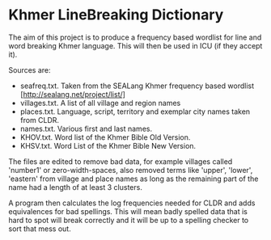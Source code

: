 # Khmer LineBreaking Dictionary

The aim of this project is to produce a frequency based wordlist for line and word breaking
Khmer language. This will then be used in ICU (if they accept it).

Sources are:

* seafreq.txt. Taken from the SEALang Khmer frequency based wordlist [http://sealang.net/project/list/]
* villages.txt. A list of all village and region names
* places.txt. Language, script, territory and exemplar city names taken from CLDR.
* names.txt. Various first and last names.
* KHOV.txt. Word list of the Khmer Bible Old Version.
* KHSV.txt. Word List of the Khmer Bible New Version.

The files are edited to remove bad data, for example villages called 'number1' or zero-width-spaces, also removed terms like 'upper', 'lower', 'eastern' from village and place names as long as the remaining part of the name had a length of at least 3 clusters.

A program then calculates the log frequencies needed for CLDR and adds equivalences for bad spellings.
This will mean badly spelled data that is hard to spot will break correctly and it will be up to a
spelling checker to sort that mess out.

